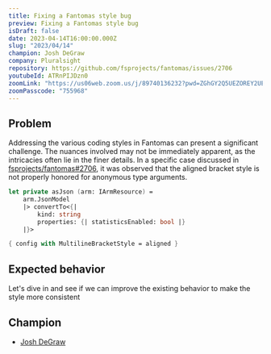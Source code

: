 ```yaml
---
title: Fixing a Fantomas style bug
preview: Fixing a Fantomas style bug
isDraft: false
date: 2023-04-14T16:00:00.000Z
slug: "2023/04/14"
champion: Josh DeGraw
company: Pluralsight
repository: https://github.com/fsprojects/fantomas/issues/2706
youtubeId: ATRnPIJDzn0
zoomLink: "https://us06web.zoom.us/j/89740136232?pwd=ZGhGY2Q5UEZOREY2UEFieWhaN3NlUT09"
zoomPasscode: "755968"
---
```


## Problem

Addressing the various coding styles in Fantomas can present a significant challenge. The nuances involved may not be immediately apparent, as the intricacies often lie in the finer details. In a specific case discussed in [fsprojects/fantomas#2706](https://github.com/fsprojects/fantomas/issues/2706), it was observed that the aligned bracket style is not properly honored for anonymous type arguments.

```fsharp
let private asJson (arm: IArmResource) =
    arm.JsonModel
    |> convertTo<{|
        kind: string
        properties: {| statisticsEnabled: bool |}
    |}>
```

```fsharp
{ config with MultilineBracketStyle = aligned }
```

## Expected behavior

Let's dive in and see if we can improve the existing behavior to make the style more consistent

## Champion

- [Josh DeGraw](https://twitter.com/rawdeg)
